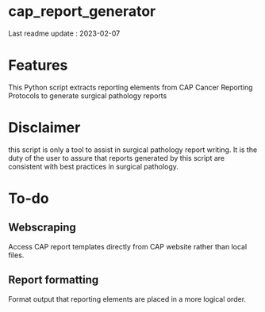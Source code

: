 # cap_report_generator

Last readme update : 2023-02-07

# Features
This Python script extracts reporting elements from CAP Cancer Reporting Protocols to generate surgical pathology reports

# Disclaimer
this script is only a tool to assist in surgical pathology report writing. It is the duty of the user to assure that reports generated by this script are consistent with best practices in surgical pathology. 

# To-do

## Webscraping
Access CAP report templates directly from CAP website rather than local files.

## Report formatting
Format output that reporting elements are placed in a more logical order.

